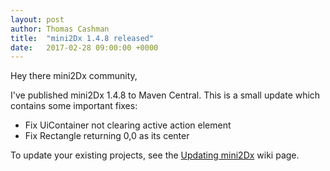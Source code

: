 ```yaml
---
layout: post
author: Thomas Cashman
title:  "mini2Dx 1.4.8 released"
date:   2017-02-28 09:00:00 +0000
---
```


Hey there mini2Dx community,

I've published mini2Dx 1.4.8 to Maven Central. This is a small update which contains some important fixes:

 * Fix UiContainer not clearing active action element
 * Fix Rectangle returning 0,0 as its center

To update your existing projects, see the [Updating mini2Dx](https://github.com/mini2Dx/mini2Dx/wiki/Updating-mini2Dx) wiki page.
<!--more-->